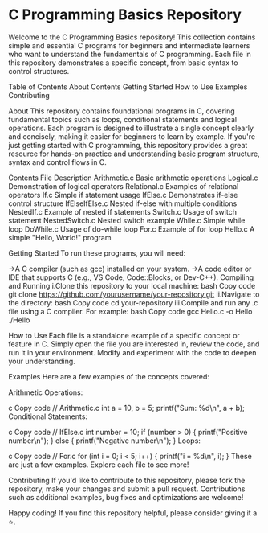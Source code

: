 # C Programming Basics Repository
Welcome to the C Programming Basics repository! This collection contains simple and essential C programs for beginners and intermediate learners who want to understand the fundamentals of C programming. Each file in this repository demonstrates a specific concept, from basic syntax to control structures.

Table of Contents
About
Contents
Getting Started
How to Use
Examples
Contributing

About
This repository contains foundational programs in C, covering fundamental topics such as loops, conditional statements and logical operations. Each program is designed to illustrate a single concept clearly and concisely, making it easier for beginners to learn by example.
If you're just getting started with C programming, this repository provides a great resource for hands-on practice and understanding basic program structure, syntax and control flows in C.

Contents
File	Description
Arithmetic.c	Basic arithmetic operations
Logical.c	Demonstration of logical operators
Relational.c	Examples of relational operators
If.c	Simple if statement usage
IfElse.c	Demonstrates if-else control structure
IfElseIfElse.c	Nested if-else with multiple conditions
NestedIf.c	Example of nested if statements
Switch.c	Usage of switch statement
NestedSwitch.c	Nested switch example
While.c	Simple while loop
DoWhile.c	Usage of do-while loop
For.c	Example of for loop
Hello.c	A simple "Hello, World!" program

Getting Started
To run these programs, you will need:

->A C compiler (such as gcc) installed on your system.
->A code editor or IDE that supports C (e.g., VS Code, Code::Blocks, or Dev-C++).
Compiling and Running
i.Clone this repository to your local machine:
bash
Copy code
git clone https://github.com/yourusername/your-repository.git
ii.Navigate to the directory:
bash
Copy code
cd your-repository
iii.Compile and run any .c file using a C compiler. For example:
bash
Copy code
gcc Hello.c -o Hello
./Hello

How to Use
Each file is a standalone example of a specific concept or feature in C. Simply open the file you are interested in, review the code, and run it in your environment. Modify and experiment with the code to deepen your understanding.

Examples
Here are a few examples of the concepts covered:

Arithmetic Operations:

c
Copy code
// Arithmetic.c
int a = 10, b = 5;
printf("Sum: %d\n", a + b);
Conditional Statements:

c
Copy code
// IfElse.c
int number = 10;
if (number > 0) {
    printf("Positive number\n");
} else {
    printf("Negative number\n");
}
Loops:

c
Copy code
// For.c
for (int i = 0; i < 5; i++) {
    printf("i = %d\n", i);
}
These are just a few examples. Explore each file to see more!

Contributing
If you'd like to contribute to this repository, please fork the repository, make your changes and submit a pull request. Contributions such as additional examples, bug fixes and optimizations are welcome!

Happy coding! If you find this repository helpful, please consider giving it a ⭐️.
